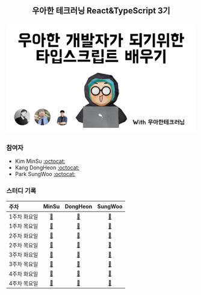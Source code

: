 <h2 align="center">
  우아한 테크러닝 React&TypeScript 3기
  <br/><br/>
  <img src="logo.png" alt="우아한 테크러닝 스터디 로고" width="700">
</h2>

### 참여자

-   Kim MinSu [:octocat:](https://github.com/alstn2468)
-   Kang DongHeon [:octocat:](https://github.com/daniel2231)
-   Park SungWoo [:octocat:](https://github.com/cos18)


### 스터디 기록

| 주차         |   MinSu    |  DongHeon  |  SungWoo   |
| :----------- | :--------: | :--------: | :--------: |
| 1주차 화요일 | [:link:]() | [:link:]() | [:link:]() |
| 1주차 목요일 | [:link:]() | [:link:]() | [:link:]() |
| 2주차 화요일 | [:link:]() | [:link:]() | [:link:]() |
| 2주차 목요일 | [:link:]() | [:link:]() | [:link:]() |
| 3주차 화요일 | [:link:]() | [:link:]() | [:link:]() |
| 3주차 목요일 | [:link:]() | [:link:]() | [:link:]() |
| 4주차 화요일 | [:link:]() | [:link:]() | [:link:]() |
| 4주차 목요일 | [:link:]() | [:link:]() | [:link:]() |
